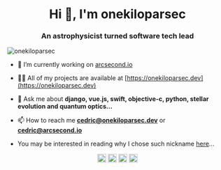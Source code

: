 <h1 align="center">Hi 👋, I'm onekiloparsec</h1>
<h3 align="center">An astrophysicist turned software tech lead</h3>
<p align="left"> <img src="https://komarev.com/ghpvc/?username=onekiloparsec" alt="onekiloparsec" /> </p>

- 🔭 I’m currently working on [arcsecond.io](https://www.arcsecond.io)

- 👨‍💻 All of my projects are available at [https://onekiloparsec.dev](https://onekiloparsec.dev)

- 💬 Ask me about **django, vue.js, swift, objective-c, python, stellar evolution and quantum optics...**

- 📫 How to reach me **cedric@onekiloparsec.dev** or **cedric@arcsecond.io**

- You may be interested in reading why I chose such nickname [here](https://arxiv.org/abs/0812.4232)...


<p align="center"> 
<a href="https://dev.to/onekiloparsec" target="blank"><img align="center" src="https://cdn.jsdelivr.net/npm/simple-icons@3.0.1/icons/dev-dot-to.svg" alt="onekiloparsec" height="20" width="20" /></a>
<a href="https://twitter.com/onekiloparsec" target="blank"><img align="center" src="https://cdn.jsdelivr.net/npm/simple-icons@3.0.1/icons/twitter.svg" alt="onekiloparsec" height="20" width="20" /></a>
<a href="https://linkedin.com/in/cedric.foellmi" target="blank"><img align="center" src="https://cdn.jsdelivr.net/npm/simple-icons@3.0.1/icons/linkedin.svg" alt="cedric.foellmi" height="20" width="20" /></a>
<a href="https://stackoverflow.com/onekiloparsec" target="blank"><img align="center" src="https://cdn.jsdelivr.net/npm/simple-icons@3.0.1/icons/stackoverflow.svg" alt="onekiloparsec" height="20" width="20" /></a>
</p>

